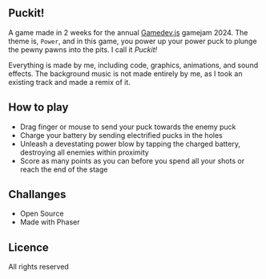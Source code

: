 ## Puckit!

A game made in 2 weeks for the annual [Gamedev.js](https://gamedevjs.com/jam/2024/) gamejam 2024.
The theme is, `Power`, and in this game, you power up your power puck to plunge the pewny pawns into the pits. I call it _Puckit!_

Everything is made by me, including code, graphics, animations, and sound effects. The background music is not made entirely by me, as I took an existing track and made a remix of it.

## How to play

- Drag finger or mouse to send your puck towards the enemy puck
- Charge your battery by sending electrified pucks in the holes
- Unleash a devestating power blow by tapping the charged battery, destroying all enemies within proximity
- Score as many points as you can before you spend all your shots or reach the end of the stage

## Challanges

- Open Source
- Made with Phaser

## Licence

All rights reserved
